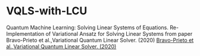 # VQLS-with-LCU
Quantum Machine Learning: Solving Linear Systems of Equations. Re-Implementation of Variational Ansatz for Solving Linear Systems from paper Bravo-Prieto et al.,Variational Quantum Linear Solver. (2020)
[Bravo-Prieto et al.,Variational Quantum Linear Solver. (2020)](https://arxiv.org/pdf/1909.05820.pdf)
